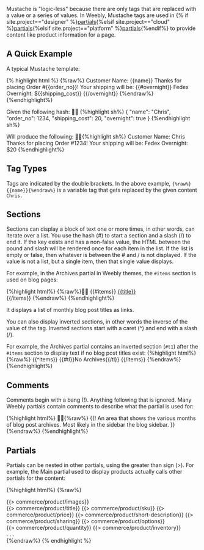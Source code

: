 Mustache is "logic-less" because there are only tags that are replaced with a value or a series of values. In Weebly, Mustache tags are used in {% if site.project=="designer" %}[partials](ds_themes_partials.html){%elsif site.project=="cloud" %}[partials](cl_themes_partials.html){%elsif site.project=="platform" %}[partials](pf_themes_partials.html){%endif%} to provide content like product information for a page.

## A Quick Example

A typical Mustache template:

{% highlight html %}
{%raw%}
Customer Name: {{name}}
Thanks for placing Order #{{order_no}}!
Your shipping will be:
{{#overnight}}
Fedex Overnight: ${{shipping_cost}}
{{/overnight}}
{%endraw%}
{%endhighlight%}


Given the following hash:

{%highlight sh%}
{
"name": "Chris",
"order_no": 1234,
"shipping_cost": 20,
"overnight": true
}
{%endhighlight sh%}

Will produce the following:
{%highlight sh%}
Customer Name: Chris
Thanks for placing Order #1234!
Your shipping will be:
Fedex Overnight: $20
{%endhighlight%}

## Tag Types

Tags are indicated by the double brackets. In the above example, `{%raw%}{{name}}{%endraw%}` is a variable tag that gets replaced by the given content `Chris.`

## Sections

Sections can display a block of text one or more times, in other words, can iterate over a list. You use the hash (#) to start a section and a slash (/) to end it. If the key exists and has a non-false value, the HTML between the pound and slash will be rendered once for each item in the list. If the list is empty or false, then whatever is between the # and / is not displayed. If the value is not a list, but a single item, then that single value displays.

For example, in the Archives partial in Weebly themes, the `#items` section is used on blog pages:

{%highlight html%}
{%raw%}
{{#items}}
    <a href="{{url}}" class="blog-link">{{title}}</a>
    <br />
{{/items}}
{%endraw%}
{%endhighlight%}

It displays a list of monthly blog post titles as links.

You can also display inverted sections, in other words the inverse of the value of the tag. Inverted sections start with a caret (^) and end with a slash (/).

For example, the Archives partial contains an inverted section (`#t1`) after the `#items` section to display text if no blog post titles exist:
{%highlight html%}
{%raw%}
{{^items}}
    {{#tl}}No Archives{{/tl}}
{{/items}}
{%endraw%}
{%endhighlight%}


## Comments

Comments begin with a bang (!). Anything following that is ignored. Many Weebly partials contain comments to describe what the partial is used for:

{%highlight html%}
{%raw%}
{{!
An area that shows the various months of blog post archives.
Most likely in the sidebar the blog sidebar.
}}
{%endraw%}
{%endhighlight%}

## Partials

Partials can be nested in other partials, using the greater than sign (>). For example, the Main partial used to display products actually calls other partials for the content:

{%highlight html%}
{%raw%}
<div id="wsite-com-product-area">
    {{> commerce/product/images}}
    <div id="wsite-com-product-info">
        <div id="wsite-com-product-info-inner">
            {{> commerce/product/title}}
            {{> commerce/product/sku}}
            {{> commerce/product/price}}
            {{> commerce/product/short-description}}
            {{> commerce/product/sharing}}
            {{> commerce/product/options}}
            <div id="wsite-com-product-inventory">
                {{> commerce/product/quantity}}
                {{> commerce/product/inventory}}
            </div>
            . . .
        </div>
    </div>
</div>
{%endraw%}
{% endhighlight %}